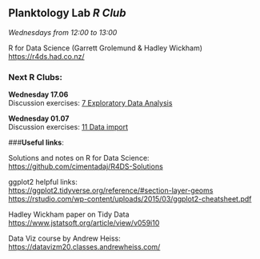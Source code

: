 
## __Planktology Lab   *R Club*__
*Wednesdays from 12:00 to 13:00*

R for Data Science (Garrett Grolemund & Hadley Wickham)  
https://r4ds.had.co.nz/  

### __Next R Clubs:__

__Wednesday 17.06__   
Discussion exercises: [7 Exploratory Data Analysis](https://r4ds.had.co.nz/exploratory-data-analysis.html)   

__Wednesday 01.07__   
Discussion exercises: [11 Data import](https://r4ds.had.co.nz/data-import.html)   



###__Useful links__:

Solutions and notes on R for Data Science:  
https://github.com/cimentadaj/R4DS-Solutions  

ggplot2 helpful links:   
https://ggplot2.tidyverse.org/reference/#section-layer-geoms  
https://rstudio.com/wp-content/uploads/2015/03/ggplot2-cheatsheet.pdf  

Hadley Wickham paper on Tidy Data  
https://www.jstatsoft.org/article/view/v059i10  

Data Viz course by Andrew Heiss:
https://datavizm20.classes.andrewheiss.com/




